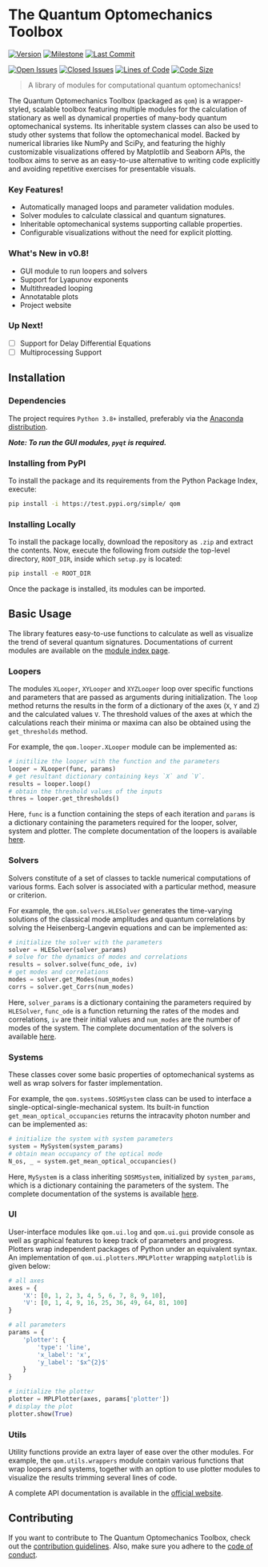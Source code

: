 # The Quantum Optomechanics Toolbox

[![Version](https://img.shields.io/badge/version-0.8.5-red?style=for-the-badge)](#)
[![Milestone](https://img.shields.io/github/milestones/progress/sampreet/qom/2?style=for-the-badge)](https://github.com/Sampreet/qom/milestones)
[![Last Commit](https://img.shields.io/github/last-commit/sampreet/qom?style=for-the-badge)](#)

[![Open Issues](https://img.shields.io/github/issues-raw/sampreet/qom?style=flat-square)](https://github.com/Sampreet/qom/issues?q=is%3Aopen+is%3Aissue)
[![Closed Issues](https://img.shields.io/github/issues-closed-raw/sampreet/qom?style=flat-square)](https://github.com/Sampreet/qom/issues?q=is%3Aissue+is%3Aclosed)
[![Lines of Code](https://img.shields.io/tokei/lines/github/sampreet/qom?style=flat-square)](#)
[![Code Size](https://img.shields.io/github/repo-size/sampreet/qom?style=flat-square)](#)

> A library of modules for computational quantum optomechanics!

The Quantum Optomechanics Toolbox (packaged as `qom`) is a wrapper-styled, scalable toolbox featuring multiple modules for the calculation of stationary as well as dynamical properties of many-body quantum optomechanical systems.
Its inheritable system classes can also be used to study other systems that follow the optomechanical model.
Backed by numerical libraries like NumPy and SciPy, and featuring the highly customizable visualizations offered by Matplotlib and Seaborn APIs, the toolbox aims to serve as an easy-to-use alternative to writing code explicitly and avoiding repetitive exercises for presentable visuals.

### Key Features!

* Automatically managed loops and parameter validation modules.
* Solver modules to calculate classical and quantum signatures.
* Inheritable optomechanical systems supporting callable properties.
* Configurable visualizations without the need for explicit plotting.

### What's New in v0.8!

- GUI module to run loopers and solvers
- Support for Lyapunov exponents
- Multithreaded looping
- Annotatable plots
- Project website

### Up Next!

- [ ] Support for Delay Differential Equations
- [ ] Multiprocessing Support

## Installation

### Dependencies

The project requires `Python 3.8+` installed, preferably via the [Anaconda distribution](https://www.anaconda.com/products/individual).

***Note: To run the GUI modules, `pyqt` is required.***

### Installing from PyPI

To install the package and its requirements from the Python Package Index, execute: 

```bash
pip install -i https://test.pypi.org/simple/ qom
```

### Installing Locally

To install the package locally, download the repository as `.zip` and extract the contents.
Now, execute the following from *outside* the top-level directory, `ROOT_DIR`, inside which `setup.py` is located:

```bash
pip install -e ROOT_DIR
```

Once the package is installed, its modules can be imported.

## Basic Usage

The library features easy-to-use functions to calculate as well as visualize the trend of several quantum signatures.
Documentations of current modules are available on the [module index page](https://sampreet.github.io/qom/py-modindex.html).

### Loopers

The modules `XLooper`, `XYLooper` and `XYZLooper` loop over specific functions and parameters that are passed as arguments during initialization.
The `loop` method returns the results in the form of a dictionary of the axes (`X`, `Y` and `Z`) and the calculated values `V`.
The threshold values of the axes at which the calculations reach their minima or maxima can also be obtained using the `get_thresholds` method.

For example, the `qom.looper.XLooper` module can be implemented as:

```python
# initilize the looper with the function and the parameters
looper = XLooper(func, params)
# get resultant dictionary containing keys `X` and `V`.
results = looper.loop()
# obtain the threshold values of the inputs
thres = looper.get_thresholds()
```

Here, `func` is a function containing the steps of each iteration and `params` is a dictionary containing the parameters required for the looper, solver, system and plotter.
The complete documentation of the loopers is available [here](https://sampreet.github.io/qom/qom.loopers.html).

### Solvers

Solvers constitute of a set of classes to tackle numerical computations of various forms. 
Each solver is associated with a particular method, measure or criterion. 

For example, the `qom.solvers.HLESolver` generates the time-varying solutions of the classical mode amplitudes and quantum correlations by solving the Heisenberg-Langevin equations and can be implemented as:

```python
# initialize the solver with the parameters
solver = HLESolver(solver_params)
# solve for the dynamics of modes and correlations
results = solver.solve(func_ode, iv)
# get modes and correlations
modes = solver.get_Modes(num_modes)
corrs = solver.get_Corrs(num_modes)
```

Here, `solver_params` is a dictionary containing the parameters required by `HLESolver`, `func_ode` is a function returning the rates of the modes and correlations, `iv` are their initial values and `num_modes` are the number of modes of the system.
The complete documentation of the solvers is available [here](https://sampreet.github.io/qom/qom.solvers.html).


### Systems

These classes cover some basic properties of optomechanical systems as well as wrap solvers for faster implementation.

For example, the `qom.systems.SOSMSystem` class can be used to interface a single-optical-single-mechanical system. Its built-in function `get_mean_optical_occupancies` returns the intracavity photon number and can be implemented as:

```python
# initialize the system with system parameters
system = MySystem(system_params)
# obtain mean occupancy of the optical mode
N_os, _ = system.get_mean_optical_occupancies()
```

Here, `MySystem` is a class inheriting `SOSMSystem`, initialized by `system_params`, which is a dictionary containing the parameters of the system.
The complete documentation of the systems is available [here](https://sampreet.github.io/qom/qom.systems.html).

### UI

User-interface modules like `qom.ui.log` and `qom.ui.gui` provide console as well as graphical features to keep track of parameters and progress.
Plotters wrap independent packages of Python under an equivalent syntax. 
An implementation of `qom.ui.plotters.MPLPlotter` wrapping `matplotlib` is given below:

```python
# all axes
axes = {
    'X': [0, 1, 2, 3, 4, 5, 6, 7, 8, 9, 10],
    'V': [0, 1, 4, 9, 16, 25, 36, 49, 64, 81, 100]
}

# all parameters
params = {
    'plotter': {
        'type': 'line',
        'x_label': 'x',
        'y_label': '$x^{2}$'
    }
}

# initialize the plotter
plotter = MPLPlotter(axes, params['plotter'])
# display the plot
plotter.show(True)
```

### Utils

Utility functions provide an extra layer of ease over the other modules.
For example, the `qom.utils.wrappers` module contain various functions that wrap loopers and systems, together with an option to use plotter modules to visualize the results trimming several lines of code.

A complete API documentation is available in the [official website](https://sampreet.github.io/qom).

## Contributing

If you want to contribute to The Quantum Optomechanics Toolbox, check out the [contribution guidelines](./CONTRIBUTING.md).
Also, make sure you adhere to the [code of conduct](./CODE_OF_CONDUCT.md).
